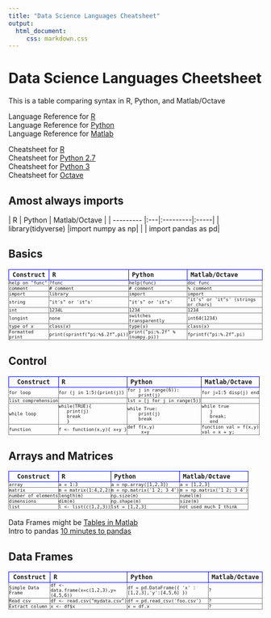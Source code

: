 ```yaml
---
title: "Data Science Languages Cheatsheet"
output: 
  html_document:
     css: markdown.css
---
```


# Data Science Languages Cheetsheet
This is a table comparing syntax in R, Python, and Matlab/Octave 

Language Reference for [R](https://cran.r-project.org/doc/manuals/r-release/R-lang.html)<br>
Language Reference for [Python](https://docs.python.org/3/reference/index.html)<br>
Language Reference for [Matlab](https://www.mathworks.com/help/matlab/language-fundamentals.html?s_tid=gn_loc_drop)<br>

Cheatsheet for [R](https://cran.r-project.org/doc/contrib/Short-refcard.pdf)<br>
Cheatsheet for [Python 2.7](http://www.cs.put.poznan.pl/csobaniec/software/python/py-qrc.html)<br>
Cheatsheet for [Python 3](http://www.cs.put.poznan.pl/csobaniec/software/python/py-qrc.html)<br>
Cheatsheet for [Octave](http://www.lehman.edu/academics/cmacs/documents/refcard-a4.pdf)<br>

<style
  type="text/css">

table th {
   border: 1px solid blue;
   font-family:monospace;
   font-size:12px;
}

table td {
   border: 1px solid gray;
   font-family:monospace;
   font-size:9px;
   padding:0;
}

</style>

## Amost always imports
|  R | 	Python |	Matlab/Octave |
| --------- |:---|:---------|:-----|
| library(tidyverse) |import numpy as np|
|  | import pandas as pd|


## Basics
| Construct	| R | 	Python |	Matlab/Octave |
| --------- |:---|:---------|:-----|
|help on "func" | ?func | help(func) | doc func |
|comment | # comment | # comment | % comment |
| import | library | import | import
|string | "it's" or 'it"s' |"it's" or 'it"s' |   "it's" or 'it"s' (strings or chars) |
| int | 1234L | 1234 | 1234 |
| longint | none | switches transparently | int64(1234) |
|type of x |class(x) | type(x) | class(x) |
|Formatted print | print(sprintf(“pi:%$.2f”,pi))| print("pi:%.2f" % (numpy.pi)) | fprintf(“pi:%.2f”,pi)|


## Control
| Construct	| R | 	Python |	Matlab/Octave |
| --------- |:---|:---------|:-----|
|for loop |for (j in 1:5){print(j)} |  for j in range(6)):<br>&nbsp;&nbsp;&nbsp;&nbsp;print(j) | for j=1:5 disp(j) end|
|list comprehension||  lst = [j for j in range(5)] | |
| while loop |while(TRUE){<br>&nbsp;&nbsp; print(j)<br>&nbsp;&nbsp;  break<br>&nbsp;&nbsp;  } |  while True:<br>&nbsp;&nbsp;&nbsp;&nbsp;print(j)<br>&nbsp;&nbsp;&nbsp;&nbsp;break | while true<br>&nbsp;&nbsp; j<br>&nbsp;&nbsp;  break;<br>&nbsp;&nbsp; end|
|function |	f <- function(x,y){ x+y }	 | def f(x,y)<br>&nbsp;&nbsp;&nbsp;&nbsp; x+y | function val = f(x,y)<br>val = x + y;|



## Arrays and Matrices
| Construct	| R | 	Python |	Matlab/Octave |
| --------- |:---|:---------|:-----|
| array | a = 1:3 | a = np.array([1,2,3]) | a = [1,2,3]
| matrix | m = matrix(1:4,2,2) | m = np.matrix('1 2; 3 4') | m = np.matrix('1 2; 3 4') 
| number of elements | length(m) | np.size(m) | numel(m)
| dimensions | dim(m) | np.shape(m) | size(m)
| list | l <- list(c(1,2,3)) | lst = [1,2,3] | not used much I think |



Data Frames might be [Tables in Matlab](https://blogs.mathworks.com/loren/2013/09/10/introduction-to-the-new-matlab-data-types-in-r2013b/)<br>
Intro to pandas [10 minutes to pandas](http://pandas.pydata.org/pandas-docs/version/0.15.2/10min.html)<br>

## Data Frames
| Construct	| R | 	Python |	Matlab/Octave |
| --------- |:---|:---------|:-----|
|Simple Data Frame| df <- data.frame(x=c(1,2,3),y=(4,5,6)) |  df = pd.DataFrame({ 'x' : [1,2,3],'y':[4,5,6] })    | ? |
|Read csv| df <- read.csv("mydata.csv") |  df = pd.read_csv('foo.csv')    | ? |
|Extract column| x <- df$x |  x = df.x    | ? |


   


